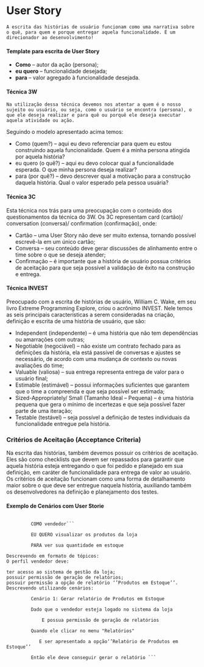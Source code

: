 # User Story
    A escrita das histórias de usuário funcionam como uma narrativa sobre o quê, para quem e porque entregar aquela funcionalidade. É um direcionador ao desenvolvimento!

#### Template para escrita de User Story
    
 * __Como__ – autor da ação (persona);
 * __eu quero__ – funcionalidade desejada;
 * __para__ – valor agregado à funcionalidade desejada.

#### Técnica 3W 
`Na utilização dessa técnica devemos nos atentar a quem é o nosso sujeito ou usuário, ou seja, como o usuário se encontra (persona), o que ele deseja realizar e para quê ou porquê ele deseja executar aquela atividade ou ação. `

Seguindo o modelo apresentado acima temos:

* Como (quem?) – aqui eu devo referenciar para quem eu estou construindo aquela funcionalidade. Quem é a minha persona atingida por aquela história?
* eu quero (o quê?) – aqui eu devo colocar qual a funcionalidade esperada. O que minha persona deseja realizar?
* para (por quê?) – devo descrever qual a motivação para a construção daquela história. Qual o valor esperado pela pessoa usuária?

#### Técnica 3C 
Esta técnica nos trás para uma preocupação com o conteúdo dos questionamentos da técnica do 3W. Os 3C representam card (cartão)/ conversation (conversa)/ confirmation (confirmação), onde:

* Cartão – uma User Story não deve ser muito extensa, tornando possível escrevê-la em um único cartão;
* Conversa – seu conteúdo deve gerar discussões de alinhamento entre o time sobre o que se deseja atender;
* Confirmação – é importante que a história de usuário possua critérios de aceitação para que seja possível a validação de êxito na construção e entrega.
#### Técnica INVEST
Preocupado com a escrita de histórias de usuário, William C. Wake, em seu livro Extreme Programming Explore, criou o acrônimo INVEST. Nele temos as seis principais características a serem consideradas na criação, definição e escrita de uma história de usuário, que são:

* Independent (independente) – é uma história que não tem dependências ou amarrações com outras;
* Negotiable (negociável) – não existe um contrato fechado para as definições da história, ela está passível de  conversas e ajustes se necessário, de acordo com uma mudança de contexto ou novas avaliações do time;
* Valuable (valiosa) – sua entrega representa entrega de valor para o usuário final;
* Estimable (estimável) – possui informações suficientes que garantem que o time a compreenda e que seja possível ser estimada;
* Sized-Appropriately/ Small (Tamanho Ideal – Pequena) – é uma história pequena que gera o mínimo de incertezas e que seja possível fazer parte de uma iteração;
* Testable (testável) – seja possível a definição de testes individuais da funcionalidade entregue pela história.

### Critérios de Aceitação (Acceptance Criteria)
Na escrita das histórias, também devemos possuir os critérios de aceitação. Eles são como checklists que devem ser repassados para garantir que aquela história esteja entregando o que foi pedido e planejado em sua definição, em caráter de funcionalidade para entrega de valor ao usuário. Os critérios de aceitação funcionam como uma forma de detalhamento maior sobre o que deve ser entregue naquela história, auxiliando também os desenvolvedores na definição e planejamento dos testes.
####            Exemplo de Cenários com User Storie
``` User Story 

         COMO vendedor```

         EU QUERO visualizar os produtos da loja

         PARA ver sua quantidade em estoque

Descrevendo em formato de tópicos:
O perfil vendedor deve:

ter acesso ao sistema de gestão da loja;
possuir permissão de geração de relatórios;
possuir permissão a opção de relatório ‘’Produtos em Estoque’’.
Descrevendo utilizando cenários:

         Cenário 1: Gerar relatório de Produtos em Estoque

         Dado que o vendedor esteja logado no sistema da loja

             E possua permissão de geração de relatórios

         Quando ele clicar no menu "Relatórios"

            E ser apresentado a opção‘’Relatório de Produtos em Estoque’’

         Então ele deve conseguir gerar o relatório ```